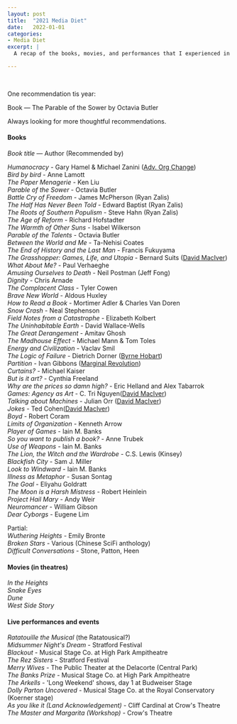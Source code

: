 ```yaml
---
layout: post
title:  "2021 Media Diet"
date:   2022-01-01
categories:
- Media Diet
excerpt: |
  A recap of the books, movies, and performances that I experienced in 2021.

---
```


<br>

One recommendation tis year:

Book — The Parable of the Sower by Octavia Butler

Always looking for more thoughtful recommendations.

#### **Books**
*Book title* — Author (Recommended by)

*Humanocracy* - Gary Hamel & Michael Zanini ([Adv. Org Change](https://www8.gsb.columbia.edu/courses/mba/2012/spring/b8720-001)) <br>
*Bird by bird* - Anne Lamott <br>
*The Paper Menagerie* - Ken Liu <br>
*Parable of the Sower* - Octavia Butler <br>
*Battle Cry of Freedom* - James McPherson (Ryan Zalis) <br>
*The Half Has Never Been Told* - Edward Baptist (Ryan Zalis) <br>
*The Roots of Southern Populism* - Steve Hahn (Ryan Zalis) <br>
*The Age of Reform* - Richard Hofstadter <br>
*The Warmth of Other Suns* - Isabel Wilkerson <br>
*Parable of the Talents* - Octavia Butler <br>
*Between the World and Me* - Ta-Nehisi Coates <br>
*The End of History and the Last Man* - Francis Fukuyama <br>
*The Grasshopper: Games, Life, and Utopia* - Bernard Suits ([David MacIver](https://drmaciver.substack.com/p/a-few-book-recommendations)) <br>
*What About Me?* - Paul Verhaeghe <br>
*Amusing Ourselves to Death* - Neil Postman (Jeff Fong) <br>
*Dignity* - Chris Arnade <br>
*The Complacent Class* - Tyler Cowen <br>
*Brave New World* - Aldous Huxley <br>
*How to Read a Book* - Mortimer Adler & Charles Van Doren <br>
*Snow Crash* - Neal Stephenson <br>
*Field Notes from a Catastrophe* - Elizabeth Kolbert <br>
*The Uninhabitable Earth* - David Wallace-Wells <br>
*The Great Derangement* - Amitav Ghosh <br>
*The Madhouse Effect* - Michael Mann & Tom Toles <br>
*Energy and Civilization* - Vaclav Smil <br>
*The Logic of Failure* - Dietrich Dorner ([Byrne Hobart](https://diff.substack.com/p/the-diff-reading-list)) <br>
*Partition* - Ivan Gibbons ([Marginal Revolution](https://marginalrevolution.com/marginalrevolution/2021/04/partition-how-and-why-ireland-was-divided.html)) <br>
*Curtains?* - Michael Kaiser <br>
*But is it art?* - Cynthia Freeland <br>
*Why are the prices so damn high?* - Eric Helland and Alex Tabarrok <br>
*Games: Agency as Art* - C. Tri Nguyen([David MacIver](https://drmaciver.substack.com/p/a-few-book-recommendations)) <br>
*Talking about Machines* - Julian Orr ([David MacIver](https://drmaciver.substack.com/p/a-few-book-recommendations)) <br>
*Jokes* - Ted Cohen([David MacIver](https://drmaciver.substack.com/p/a-few-book-recommendations)) <br>
*Boyd* - Robert Coram <br>
*Limits of Organization* - Kenneth Arrow <br>
*Player of Games* - Iain M. Banks <br>
*So you want to publish a book?* - Anne Trubek <br>
*Use of Weapons* - Iain M. Banks <br>
*The Lion, the Witch and the Wardrobe* - C.S. Lewis (Kinsey) <br>
*Blackfish City* - Sam J. Miller <br>
*Look to Windward* - Iain M. Banks <br>
*Illness as Metaphor* - Susan Sontag <br>
*The Goal* - Eliyahu Goldratt <br>
*The Moon is a Harsh Mistress* - Robert Heinlein <br>
*Project Hail Mary* - Andy Weir <br>
*Neuromancer* - William Gibson <br>
*Dear Cyborgs* - Eugene Lim <br>

Partial: <br>
*Wuthering Heights* - Emily Bronte <br>
*Broken Stars* - Various (Chinese SciFi anthology) <br>
*Difficult Conversations* - Stone, Patton, Heen <br>


#### **Movies (in theatres)**
*In the Heights* <br>
*Snake Eyes* <br>
*Dune* <br>
*West Side Story* <br>


#### **Live performances and events**

*Ratatouille the Musical* (the Ratatousical?) <br>
*Midsummer Night's Dream* - Stratford Festival <br>
*Blackout* - Musical Stage Co. at High Park Ampitheatre  <br>
*The Rez Sisters* - Stratford Festival <br>
*Merry Wives* - The Public Theater at the Delacorte (Central Park) <br>
*The Banks Prize* - Musical Stage Co. at High Park Ampitheatre <br>
*The Arkells* - 'Long Weekend' shows, day 1 at Budweiser Stage <br>
*Dolly Parton Uncovered* - Musical Stage Co. at the Royal Conservatory (Koerner stage) <br>
*As you like it (Land Acknowledgement)* - Cliff Cardinal at Crow's Theatre <br>
*The Master and Margarita (Workshop)* - Crow's Theatre <br>
 <br>

